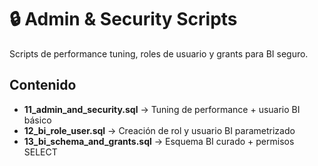 # 🔒 Admin & Security Scripts

Scripts de performance tuning, roles de usuario y grants para BI seguro.

## Contenido
- **11_admin_and_security.sql** → Tuning de performance + usuario BI básico
- **12_bi_role_user.sql** → Creación de rol y usuario BI parametrizado
- **13_bi_schema_and_grants.sql** → Esquema BI curado + permisos SELECT
